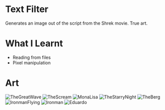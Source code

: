 # Text Filter
Generates an image out of the script from the Shrek movie. True art.

# What I Learnt
* Reading from files
* Pixel manipulation

# Art
![TheGreatWave](https://user-images.githubusercontent.com/63420202/169604688-b3fc93da-47b4-44d2-9352-83d6f9de5ee2.jpg)
![TheScream](https://user-images.githubusercontent.com/63420202/169604728-823a7070-f8dc-48b7-8c91-182232dc1650.jpg)
![MonaLisa](https://user-images.githubusercontent.com/63420202/169604734-a748359f-a7e3-4d7a-aff9-b56430d68800.jpg)
![TheStarryNight](https://user-images.githubusercontent.com/63420202/169604753-6e3b4ea4-2b17-4565-908f-5ebb2c922c77.jpg)
![TheBerg](https://user-images.githubusercontent.com/63420202/169604765-ce1facc4-31e0-4d0b-a262-d0abc17832a9.jpg)
![IronmanFlying](https://user-images.githubusercontent.com/63420202/169604776-89a2a167-798d-4a05-8b0c-f6907b0d9c14.jpg)
![Ironman](https://user-images.githubusercontent.com/63420202/169604836-b884943b-0595-4d41-88bb-97ebf3e44874.jpg)
![Eduardo](https://user-images.githubusercontent.com/63420202/169604805-7bc447cf-1e98-4ac0-8456-770d48cc395f.jpg)
